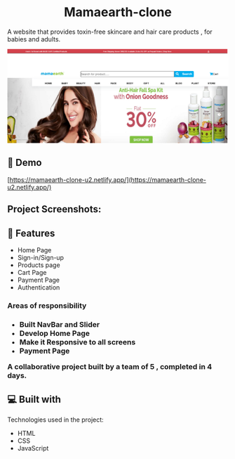 <h1 align="center" id="title">Mamaearth-clone</h1>

<p id="description">A website that  provides toxin-free skincare and hair care products , for babies and adults.</p>



<img  src="https://github.com/KanishkaRajputd/Kanishka-Portfolio/raw/main/src/assets/mamaearth.png"/>

<h2>🚀 Demo</h2>

[https://mamaearth-clone-u2.netlify.app/](https://mamaearth-clone-u2.netlify.app/)

<h2>Project Screenshots:</h2>

  
  
<h2>🧐 Features</h2>

*   Home Page
*   Sign-in/Sign-up
*   Products page
*   Cart Page
*   Payment Page
*   Authentication



<h3>Areas of responsibility<h3/>
  
 *  Built NavBar and Slider
 *  Develop  Home Page
 *  Make it Responsive to all screens
 *  Payment Page
  
  A collaborative project built by a team of 5 , completed in 4 days.  
  
<h2>💻 Built with</h2>

Technologies used in the project:

*   HTML
*   CSS
*   JavaScript
